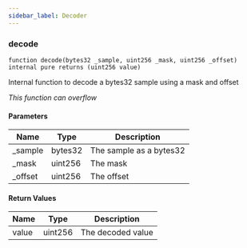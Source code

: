 ```yaml
---
sidebar_label: Decoder
---
```


### decode

```solidity
function decode(bytes32 _sample, uint256 _mask, uint256 _offset) internal pure returns (uint256 value)
```

Internal function to decode a bytes32 sample using a mask and offset

_This function can overflow_

#### Parameters

| Name | Type | Description |
| ---- | ---- | ----------- |
| _sample | bytes32 | The sample as a bytes32 |
| _mask | uint256 | The mask |
| _offset | uint256 | The offset |

#### Return Values

| Name | Type | Description |
| ---- | ---- | ----------- |
| value | uint256 | The decoded value |

